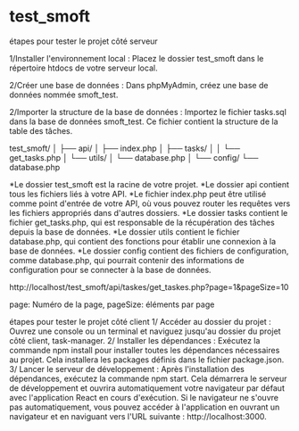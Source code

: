 # test_smoft

étapes pour tester le projet côté serveur

1/Installer l'environnement local :
Placez le dossier test_smoft dans le répertoire htdocs de votre serveur local.

2/Créer une base de données :
Dans phpMyAdmin, créez une base de données nommée smoft_test.

2/Importer la structure de la base de données :
Importez le fichier tasks.sql dans la base de données smoft_test. Ce fichier contient la structure de la table des tâches.


test_smoft/
│
├── api/
│   ├── index.php
│   ├── tasks/
│   │   └── get_tasks.php
│   └── utils/
│       └── database.php
│
└── config/
    └── database.php

*Le dossier test_smoft est la racine de votre projet.
*Le dossier api contient tous les fichiers liés à votre API.
    *Le fichier index.php peut être utilisé comme point d'entrée de votre API, où vous pouvez router les requêtes vers les fichiers appropriés dans d'autres dossiers.
    *Le dossier tasks contient le fichier get_tasks.php, qui est responsable de la récupération des tâches depuis la base de données.
    *Le dossier utils contient le fichier database.php, qui contient des fonctions pour établir une connexion à la base de données.
*Le dossier config contient des fichiers de configuration, comme database.php, qui pourrait contenir des informations de configuration pour se connecter à la base de données.

http://localhost/test_smoft/api/taskes/get_taskes.php?page=1&pageSize=10

page: Numéro de la page,
pageSize: éléments par page 

étapes pour tester le projet côté client
1/ Accéder au dossier du projet :
Ouvrez une console ou un terminal et naviguez jusqu'au dossier du projet côté client, task-manager.
2/ Installer les dépendances :
Exécutez la commande npm install pour installer toutes les dépendances nécessaires au projet. Cela installera les packages définis dans le fichier package.json.
3/ Lancer le serveur de développement :
Après l'installation des dépendances, exécutez la commande npm start. Cela démarrera le serveur de développement et ouvrira automatiquement votre navigateur par défaut avec l'application React en cours d'exécution.
Si le navigateur ne s'ouvre pas automatiquement, vous pouvez accéder à l'application en ouvrant un navigateur et en naviguant vers l'URL suivante : http://localhost:3000.
